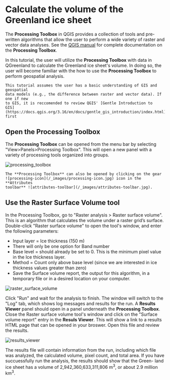 # Calculate the volume of the Greenland ice sheet

The **Processing Toolbox** in QGIS provides a collection of tools and
pre-written algorithms that allow the user to perform a wide variety of raster
and vector data analyses. See the [QGIS
manual](https://docs.qgis.org/3.16/en/docs/user_manual/processing/toolbox.html)
for complete documentation on the **Processing Toolbox**.

In this tutorial, the user will utilize the **Processing Toolbox** with data in
QGreenland to calculate the Greenland ice sheet's volume. In doing so, the user
will become familiar with the how to use the **Processing Toolbox** to perform
geospatial analysis.


```{warning}
This tutorial assumes the user has a basic understanding of GIS and geospatial
data models (e.g., the difference between raster and vector data). If one if new
to GIS, it is reccomended to review QGIS' [Gentle Introduction to
GIS](https://docs.qgis.org/3.16/en/docs/gentle_gis_introduction/index.html)
first
```

## Open the Processing Toolbox

The **Processing Toolbox** can be opened from the menu bar by selecting
"View>Panels>Processing Toolbox". This will open a new panel with a variety of
processing tools organized into groups.

![processing_toolbox](/_images/processing_toolbox.jpg)

```{note}
The **Processing Toolbox** can also be opened by clicking on the gear
![processing-icon](/_images/processing-icon.jpg) icon in the **Attributes
toolbar** ![attributes-toolbar](/_images/attributes-toolbar.jpg).
```

## Use the Raster Surface Volume tool

In the Processing Toolbox, go to "Raster analysis > Raster surface volume". This
is an algorithm that calculates the volume under a raster grid’s
surface. Double-click "Raster surface volume" to open the tool's window, and
enter the following parameters:

* Input layer = Ice thickness (150 m)
* There will only be one option for Band number
* Base level = should already be set to 0. This is the minimum pixel value in
  the Ice thickness layer.
* Method = Count only above base level (since we are interested in ice thickness
  values greater than zero)
* Save the Surface volume report, the output for this algorithm, in a temporary file or in a
  desired location on your computer.

![raster_surface_volume](/_images/raster_surface_volume.jpg)

Click "Run" and wait for the analysis to finish. The window will switch to the
"Log" tab, which shows log messages and results for the run. A **Results
Viewer** panel should open in a panel underneath the **Processing
Toolbox**. Close the Raster surface volume tool's window and click on the
"Surface volume report" entry in the **Resuls Viewer**. This will show a link to
a results HTML page that can be opened in your broswer. Open this file and
review the results.

![results_viewer](/_images/results_viewer.jpg)

The results file will contain information from the run, including which file was
analyzed, the calculated volume, pixel count, and total area. If you have
succuessfully run the analysis, the results should show that the Green- land ice
sheet has a volume of 2,942,360,633,311,806 m<sup>3</sup>, or about 2.9 million
km<sup>3</sup>.
